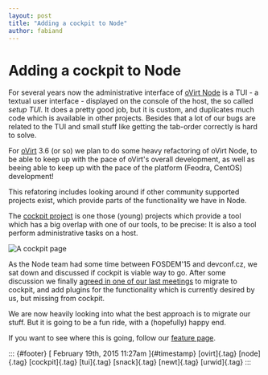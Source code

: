 ```yaml
---
layout: post
title: "Adding a cockpit to Node"
author: fabiand
---
```



Adding a cockpit to Node
========================

For several years now the administrative interface of [oVirt
Node](http://www.ovirt.org/Node) is a TUI - a textual user interface -
displayed on the console of the host, the so called *setup TUI*. It does
a pretty good job, but it is custom, and duplicates much code which is
available in other projects. Besides that a lot of our bugs are related
to the TUI and small stuff like getting the tab-order correctly is hard
to solve.

For [oVirt](http://www.ovirt.org) 3.6 (or so) we plan to do some heavy
refactoring of oVirt Node, to be able to keep up with the pace of
oVirt's overall development, as well as beeing able to keep up with the
pace of the platform (Feodra, CentOS) development!

This refatoring includes looking around if other community supported
projects exist, which provide parts of the functionality we have in
Node.

The [cockpit project](http://cockpit-project.org/) is one those (young)
projects which provide a tool which has a big overlap with one of our
tools, to be precise: It is also a tool perform administrative tasks on
a host.

![A cockpit
page](http://cockpit-project.org/images/screenshot-storage.png)

As the Node team had some time between FOSDEM\'15 and devconf.cz, we sat
down and discussed if cockpit is viable way to go. After some discussion
we finally [agreed in one of our last
meetings](http://lists.ovirt.org/pipermail/devel/2015-February/009899.html)
to migrate to cockpit, and add plugins for the functionality which is
currently desired by us, but missing from cockpit.

We are now heavily looking into what the best approach is to migrate our
stuff. But it is going to be a fun ride, with a (hopefully) happy end.

If you want to see where this is going, follow our [feature
page](http://www.ovirt.org/Features/Node/Cockpit).

::: {#footer}
[ February 19th, 2015 11:27am ]{#timestamp} [ovirt]{.tag} [node]{.tag}
[cockpit]{.tag} [tui]{.tag} [snack]{.tag} [newt]{.tag} [urwid]{.tag}
:::
